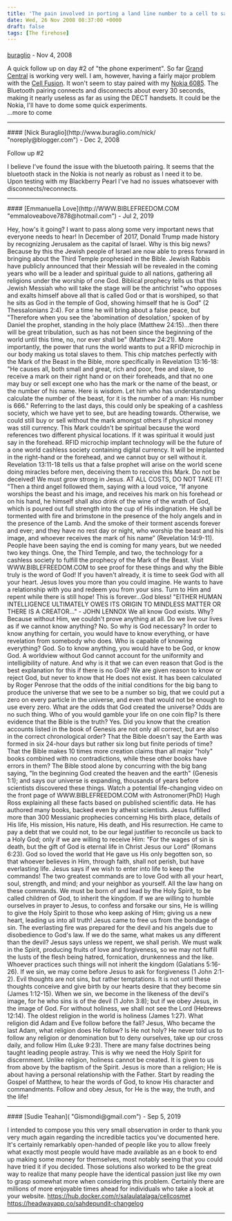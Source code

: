 ```yaml
---
title: 'The pain involved in porting a land line number to a cell to save a few bucks and keep a number'
date: Wed, 26 Nov 2008 08:37:00 +0000
draft: false
tags: [The firehose]
---
```



#### 
[buraglio](http://www.buraglio.com/nick/ "noreply@blogger.com") - <time datetime="2008-11-27 09:09:36">Nov 4, 2008</time>

A quick follow up on day #2 of "the phone experiment". So far [Grand Central](http://grandcentral.com/) is working very well. I am, however, having a fairly major problem with the [Cell Fusion](http://www.amazon.com/Dect-6-0-Cellfusion-Caller-Jack/dp/B001ACXI6U/ref=pd_cp_e_2?pf_rd_p=413863501&pf_rd_s=center-41&pf_rd_t=201&pf_rd_i=B0017K6EPW&pf_rd_m=ATVPDKIKX0DER&pf_rd_r=1H6JNKPE3M2JP58JV9QY). It won't seem to stay paired with my [Nokia 6085](http://www.phonescoop.com/phones/phone.php?p=1138%20rel=). The Bluetooth pairing connects and disconnects about every 30 seconds, making it nearly useless as far as using the DECT handsets. It could be the Nokia, I'll have to dome some quick experiments.  
...more to come
<hr />
#### 
[Nick Buraglio](http://www.buraglio.com/nick/ "noreply@blogger.com") - <time datetime="2008-12-02 16:54:40">Dec 2, 2008</time>

Follow up #2  
  
I believe I've found the issue with the bluetooth pairing. It seems that the bluetooth stack in the Nokia is not nearly as robust as I need it to be.  
Upon testing with my Blackberry Pearl I've had no issues whatsoever with disconnects/reconnects.
<hr />
#### 
[Emmanuella Love](http://WWW.BIBLEFREEDOM.COM "emmaloveabove7878@hotmail.com") - <time datetime="2019-07-09 20:48:42">Jul 2, 2019</time>

Hey, how's it going? I want to pass along some very important news that everyone needs to hear! In December of 2017, Donald Trump made history by recognizing Jerusalem as the capital of Israel. Why is this big news? Because by this the Jewish people of Israel are now able to press forward in bringing about the Third Temple prophesied in the Bible. Jewish Rabbis have publicly announced that their Messiah will be revealed in the coming years who will be a leader and spiritual guide to all nations, gathering all religions under the worship of one God. Biblical prophecy tells us that this Jewish Messiah who will take the stage will be the antichrist "who opposes and exalts himself above all that is called God or that is worshiped, so that he sits as God in the temple of God, showing himself that he is God" (2 Thessalonians 2:4). For a time he will bring about a false peace, but "Therefore when you see the ‘abomination of desolation,’ spoken of by Daniel the prophet, standing in the holy place (Matthew 24:15)...then there will be great tribulation, such as has not been since the beginning of the world until this time, no, nor ever shall be" (Matthew 24:21). More importantly, the power that runs the world wants to put a RFID microchip in our body making us total slaves to them. This chip matches perfectly with the Mark of the Beast in the Bible, more specifically in Revelation 13:16-18: "He causes all, both small and great, rich and poor, free and slave, to receive a mark on their right hand or on their foreheads, and that no one may buy or sell except one who has the mark or the name of the beast, or the number of his name. Here is wisdom. Let him who has understanding calculate the number of the beast, for it is the number of a man: His number is 666." Referring to the last days, this could only be speaking of a cashless society, which we have yet to see, but are heading towards. Otherwise, we could still buy or sell without the mark amongst others if physical money was still currency. This Mark couldn't be spiritual because the word references two different physical locations. If it was spiritual it would just say in the forehead. RFID microchip implant technology will be the future of a one world cashless society containing digital currency. It will be implanted in the right-hand or the forehead, and we cannot buy or sell without it. Revelation 13:11-18 tells us that a false prophet will arise on the world scene doing miracles before men, deceiving them to receive this Mark. Do not be deceived! We must grow strong in Jesus. AT ALL COSTS, DO NOT TAKE IT! "Then a third angel followed them, saying with a loud voice, “If anyone worships the beast and his image, and receives his mark on his forehead or on his hand, he himself shall also drink of the wine of the wrath of God, which is poured out full strength into the cup of His indignation. He shall be tormented with fire and brimstone in the presence of the holy angels and in the presence of the Lamb. And the smoke of their torment ascends forever and ever; and they have no rest day or night, who worship the beast and his image, and whoever receives the mark of his name” (Revelation 14:9-11). People have been saying the end is coming for many years, but we needed two key things. One, the Third Temple, and two, the technology for a cashless society to fulfill the prophecy of the Mark of the Beast. Visit WWW.BIBLEFREEDOM.COM to see proof for these things and why the Bible truly is the word of God! If you haven't already, it is time to seek God with all your heart. Jesus loves you more than you could imagine. He wants to have a relationship with you and redeem you from your sins. Turn to Him and repent while there is still hope! This is forever...God bless! "EITHER HUMAN INTELLIGENCE ULTIMATELY OWES ITS ORIGIN TO MINDLESS MATTER OR THERE IS A CREATOR..." - JOHN LENNOX We all know God exists. Why? Because without Him, we couldn't prove anything at all. Do we live our lives as if we cannot know anything? No. So why is God necessary? In order to know anything for certain, you would have to know everything, or have revelation from somebody who does. Who is capable of knowing everything? God. So to know anything, you would have to be God, or know God. A worldview without God cannot account for the uniformity and intelligibility of nature. And why is it that we can even reason that God is the best explanation for this if there is no God? We are given reason to know or reject God, but never to know that He does not exist. It has been calculated by Roger Penrose that the odds of the initial conditions for the big bang to produce the universe that we see to be a number so big, that we could put a zero on every particle in the universe, and even that would not be enough to use every zero. What are the odds that God created the universe? Odds are no such thing. Who of you would gamble your life on one coin flip? Is there evidence that the Bible is the truth? Yes. Did you know that the creation accounts listed in the book of Genesis are not only all correct, but are also in the correct chronological order? That the Bible doesn't say the Earth was formed in six 24-hour days but rather six long but finite periods of time? That the Bible makes 10 times more creation claims than all major "holy" books combined with no contradictions, while these other books have errors in them? The Bible stood alone by concurring with the big bang saying, "In the beginning God created the heaven and the earth" (Genesis 1:1); and says our universe is expanding, thousands of years before scientists discovered these things. Watch a potential life-changing video on the front page of WWW.BIBLEFREEDOM.COM with Astronomer(PhD) Hugh Ross explaining all these facts based on published scientific data. He has authored many books, backed even by atheist scientists. Jesus fulfilled more than 300 Messianic prophecies concerning His birth place, details of His life, His mission, His nature, His death, and His resurrection. He came to pay a debt that we could not, to be our legal justifier to reconcile us back to a Holy God; only if we are willing to receive Him: "For the wages of sin is death, but the gift of God is eternal life in Christ Jesus our Lord" (Romans 6:23). God so loved the world that He gave us His only begotten son, so that whoever believes in Him, through faith, shall not perish, but have everlasting life. Jesus says if we wish to enter into life to keep the commands! The two greatest commands are to love God with all your heart, soul, strength, and mind; and your neighbor as yourself. All the law hang on these commands. We must be born of and lead by the Holy Spirit, to be called children of God, to inherit the kingdom. If we are willing to humble ourselves in prayer to Jesus, to confess and forsake our sins, He is willing to give the Holy Spirit to those who keep asking of Him; giving us a new heart, leading us into all truth! Jesus came to free us from the bondage of sin. The everlasting fire was prepared for the devil and his angels due to disobedience to God's law. If we do the same, what makes us any different than the devil? Jesus says unless we repent, we shall perish. We must walk in the Spirit, producing fruits of love and forgiveness, so we may not fulfill the lusts of the flesh being hatred, fornication, drunkenness and the like. Whoever practices such things will not inherit the kingdom (Galatians 5:16-26). If we sin, we may come before Jesus to ask for forgiveness (1 John 2:1-2). Evil thoughts are not sins, but rather temptations. It is not until these thoughts conceive and give birth by our hearts desire that they become sin (James 1:12-15). When we sin, we become in the likeness of the devil's image, for he who sins is of the devil (1 John 3:8); but if we obey Jesus, in the image of God. For without holiness, we shall not see the Lord (Hebrews 12:14). The oldest religion in the world is holiness (James 1:27). What religion did Adam and Eve follow before the fall? Jesus, Who became the last Adam, what religion does He follow? Is He not holy? He never told us to follow any religion or denomination but to deny ourselves, take up our cross daily, and follow Him (Luke 9:23). There are many false doctrines being taught leading people astray. This is why we need the Holy Spirit for discernment. Unlike religion, holiness cannot be created. It is given to us from above by the baptism of the Spirit. Jesus is more than a religion; He is about having a personal relationship with the Father. Start by reading the Gospel of Matthew, to hear the words of God, to know His character and commandments. Follow and obey Jesus, for He is the way, the truth, and the life!
<hr />
#### 
[Sudie Teahan]( "Gismondi@gmail.com") - <time datetime="2019-09-06 04:44:42">Sep 5, 2019</time>

I intended to compose you this very small observation in order to thank you very much again regarding the incredible tactics you've documented here. It's certainly remarkably open-handed of people like you to allow freely what exactly most people would have made available as an e book to end up making some money for themselves, most notably seeing that you could have tried it if you decided. Those solutions also worked to be the great way to realize that many people have the identical passion just like my own to grasp somewhat more when considering this problem. Certainly there are millions of more enjoyable times ahead for individuals who take a look at your website. https://hub.docker.com/r/salaulatalaga/cellcosmet https://headwayapp.co/sahdepundit-changelog
<hr />
